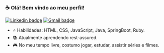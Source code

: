  ### ☕ Olá! Bem vindo ao meu perfil!
 
 

[![Linkedin badge](https://img.shields.io/badge/-Linkedin-blue?flat-square&logo=Linkedin&logoColor=white&link=https://www.linkedin.com/in/valneipereirabarboza/)](https://www.linkedin.com/in/valneipereirabarboza/) [![Gmail badge](https://img.shields.io/badge/-Gmail-c14438?style=flat-square&logo=Gmail&logoColor=white&link=mailto:valneipereirabarboza@gmail.com)](mailto:valneipereirabarboza@gmail.com)




- ⭐ Habilidades: HTML, CSS, JavaScript, Java, SpringBoot, Ruby.
- 📚 Atualmente aprendendo rest-assured.
- 🎮 No meu tempo livre, costumo jogar, estudar, assistir séries e filmes.





 
